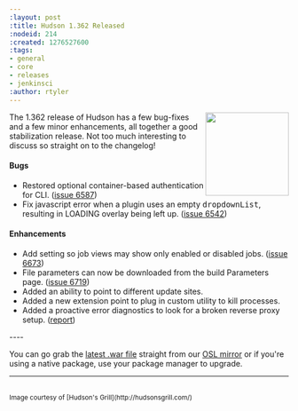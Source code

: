 ```yaml
---
:layout: post
:title: Hudson 1.362 Released
:nodeid: 214
:created: 1276527600
:tags:
- general
- core
- releases
- jenkinsci
:author: rtyler
---
```

<img src="/sites/default/files/images/hudson.gif" height="150" align="right"/> The 1.362 release of Hudson has a few bug-fixes and a few minor enhancements, all together a good stabilization release. Not too much interesting to discuss so straight on to the changelog!

#### Bugs
<ul class=image>
  <li class=bug> 
    Restored optional container-based authentication for CLI.
    (<a href="http://issues.hudson-ci.org/browse/HUDSON-6587">issue 6587</a>)
  <li class=bug> 
    Fix javascript error when a plugin uses an empty <tt>dropdownList</tt>, resulting in LOADING overlay being left up.
    (<a href="http://issues.hudson-ci.org/browse/HUDSON-6542">issue 6542</a>)
</ul>

#### Enhancements
<ul>
  <li class=rfe> 
    Add setting so job views may show only enabled or disabled jobs.
    (<a href="http://issues.hudson-ci.org/browse/HUDSON-6673">issue 6673</a>)
  <li class=rfe> 
    File parameters can now be downloaded from the build Parameters page.
    (<a href="http://issues.hudson-ci.org/browse/HUDSON-6719">issue 6719</a>)
  <li class=rfe> 
    Added an ability to point to different update sites.
  <li class=rfe> 
    Added a new extension point to plug in custom utility to kill processes.
  <li class=rfe> 
    Added a proactive error diagnostics to look for a broken reverse proxy setup.
    (<a href="http://wiki.hudson-ci.org/display/HUDSON/Running+Hudson+behind+Apache#RunningHudsonbehindApache-modproxywithHTTPS">report</a>)
</ul>
<!--break-->
----

You can go grab the [latest .war file](http://ftp.osuosl.org/pub/hudson/war/1.362/hudson.war) straight from our [OSL mirror](http://www.osuosl.org) or if you're using a native package, use your package manager to upgrade.

----

<br clear="all"/>
<small>Image courtesy of [Hudson's Grill](http://hudsonsgrill.com/)</small>
